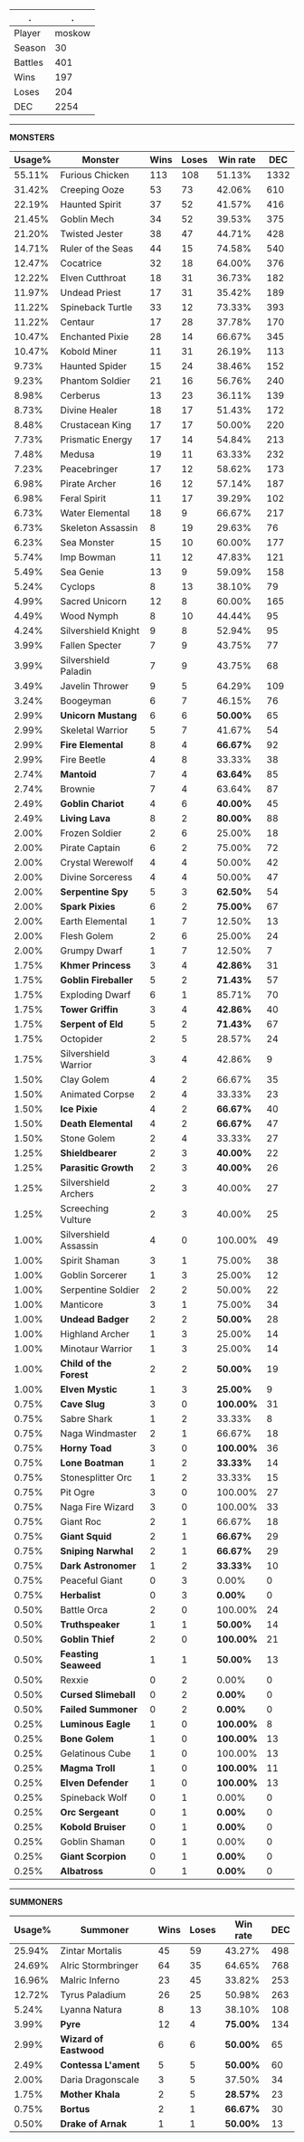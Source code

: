 .|.
|-|-
Player|moskow
Season|30
Battles|401
Wins|197
Loses|204
DEC|2254

---
**MONSTERS**

Usage%|Monster|Wins|Loses|Win rate|DEC|
-|-|-|-|-|-|
55.11%|Furious Chicken|113|108|51.13%|1332|
31.42%|Creeping Ooze|53|73|42.06%|610|
22.19%|Haunted Spirit|37|52|41.57%|416|
21.45%|Goblin Mech|34|52|39.53%|375|
21.20%|Twisted Jester|38|47|44.71%|428|
14.71%|Ruler of the Seas|44|15|74.58%|540|
12.47%|Cocatrice|32|18|64.00%|376|
12.22%|Elven Cutthroat|18|31|36.73%|182|
11.97%|Undead Priest|17|31|35.42%|189|
11.22%|Spineback Turtle|33|12|73.33%|393|
11.22%|Centaur|17|28|37.78%|170|
10.47%|Enchanted Pixie|28|14|66.67%|345|
10.47%|Kobold Miner|11|31|26.19%|113|
9.73%|Haunted Spider|15|24|38.46%|152|
9.23%|Phantom Soldier|21|16|56.76%|240|
8.98%|Cerberus|13|23|36.11%|139|
8.73%|Divine Healer|18|17|51.43%|172|
8.48%|Crustacean King|17|17|50.00%|220|
7.73%|Prismatic Energy|17|14|54.84%|213|
7.48%|Medusa|19|11|63.33%|232|
7.23%|Peacebringer|17|12|58.62%|173|
6.98%|Pirate Archer|16|12|57.14%|187|
6.98%|Feral Spirit|11|17|39.29%|102|
6.73%|Water Elemental|18|9|66.67%|217|
6.73%|Skeleton Assassin|8|19|29.63%|76|
6.23%|Sea Monster|15|10|60.00%|177|
5.74%|Imp Bowman|11|12|47.83%|121|
5.49%|Sea Genie|13|9|59.09%|158|
5.24%|Cyclops|8|13|38.10%|79|
4.99%|Sacred Unicorn|12|8|60.00%|165|
4.49%|Wood Nymph|8|10|44.44%|95|
4.24%|Silvershield Knight|9|8|52.94%|95|
3.99%|Fallen Specter|7|9|43.75%|77|
3.99%|Silvershield Paladin|7|9|43.75%|68|
3.49%|Javelin Thrower|9|5|64.29%|109|
3.24%|Boogeyman|6|7|46.15%|76|
2.99%|**Unicorn Mustang**|6|6|**50.00%**|65|
2.99%|Skeletal Warrior|5|7|41.67%|54|
2.99%|**Fire Elemental**|8|4|**66.67%**|92|
2.99%|Fire Beetle|4|8|33.33%|38|
2.74%|**Mantoid**|7|4|**63.64%**|85|
2.74%|Brownie|7|4|63.64%|87|
2.49%|**Goblin Chariot**|4|6|**40.00%**|45|
2.49%|**Living Lava**|8|2|**80.00%**|88|
2.00%|Frozen Soldier|2|6|25.00%|18|
2.00%|Pirate Captain|6|2|75.00%|72|
2.00%|Crystal Werewolf|4|4|50.00%|42|
2.00%|Divine Sorceress|4|4|50.00%|47|
2.00%|**Serpentine Spy**|5|3|**62.50%**|54|
2.00%|**Spark Pixies**|6|2|**75.00%**|67|
2.00%|Earth Elemental|1|7|12.50%|13|
2.00%|Flesh Golem|2|6|25.00%|24|
2.00%|Grumpy Dwarf|1|7|12.50%|7|
1.75%|**Khmer Princess**|3|4|**42.86%**|31|
1.75%|**Goblin Fireballer**|5|2|**71.43%**|57|
1.75%|Exploding Dwarf|6|1|85.71%|70|
1.75%|**Tower Griffin**|3|4|**42.86%**|40|
1.75%|**Serpent of Eld**|5|2|**71.43%**|67|
1.75%|Octopider|2|5|28.57%|24|
1.75%|Silvershield Warrior|3|4|42.86%|9|
1.50%|Clay Golem|4|2|66.67%|35|
1.50%|Animated Corpse|2|4|33.33%|23|
1.50%|**Ice Pixie**|4|2|**66.67%**|40|
1.50%|**Death Elemental**|4|2|**66.67%**|47|
1.50%|Stone Golem|2|4|33.33%|27|
1.25%|**Shieldbearer**|2|3|**40.00%**|22|
1.25%|**Parasitic Growth**|2|3|**40.00%**|26|
1.25%|Silvershield Archers|2|3|40.00%|27|
1.25%|Screeching Vulture|2|3|40.00%|25|
1.00%|Silvershield Assassin|4|0|100.00%|49|
1.00%|Spirit Shaman|3|1|75.00%|38|
1.00%|Goblin Sorcerer|1|3|25.00%|12|
1.00%|Serpentine Soldier|2|2|50.00%|22|
1.00%|Manticore|3|1|75.00%|34|
1.00%|**Undead Badger**|2|2|**50.00%**|28|
1.00%|Highland Archer|1|3|25.00%|14|
1.00%|Minotaur Warrior|1|3|25.00%|14|
1.00%|**Child of the Forest**|2|2|**50.00%**|19|
1.00%|**Elven Mystic**|1|3|**25.00%**|9|
0.75%|**Cave Slug**|3|0|**100.00%**|31|
0.75%|Sabre Shark|1|2|33.33%|8|
0.75%|Naga Windmaster|2|1|66.67%|18|
0.75%|**Horny Toad**|3|0|**100.00%**|36|
0.75%|**Lone Boatman**|1|2|**33.33%**|14|
0.75%|Stonesplitter Orc|1|2|33.33%|15|
0.75%|Pit Ogre|3|0|100.00%|27|
0.75%|Naga Fire Wizard|3|0|100.00%|33|
0.75%|Giant Roc|2|1|66.67%|18|
0.75%|**Giant Squid**|2|1|**66.67%**|29|
0.75%|**Sniping Narwhal**|2|1|**66.67%**|29|
0.75%|**Dark Astronomer**|1|2|**33.33%**|10|
0.75%|Peaceful Giant|0|3|0.00%|0|
0.75%|**Herbalist**|0|3|**0.00%**|0|
0.50%|Battle Orca|2|0|100.00%|24|
0.50%|**Truthspeaker**|1|1|**50.00%**|14|
0.50%|**Goblin Thief**|2|0|**100.00%**|21|
0.50%|**Feasting Seaweed**|1|1|**50.00%**|13|
0.50%|Rexxie|0|2|0.00%|0|
0.50%|**Cursed Slimeball**|0|2|**0.00%**|0|
0.50%|**Failed Summoner**|0|2|**0.00%**|0|
0.25%|**Luminous Eagle**|1|0|**100.00%**|8|
0.25%|**Bone Golem**|1|0|**100.00%**|13|
0.25%|Gelatinous Cube|1|0|100.00%|13|
0.25%|**Magma Troll**|1|0|**100.00%**|11|
0.25%|**Elven Defender**|1|0|**100.00%**|13|
0.25%|Spineback Wolf|0|1|0.00%|0|
0.25%|**Orc Sergeant**|0|1|**0.00%**|0|
0.25%|**Kobold Bruiser**|0|1|**0.00%**|0|
0.25%|Goblin Shaman|0|1|0.00%|0|
0.25%|**Giant Scorpion**|0|1|**0.00%**|0|
0.25%|**Albatross**|0|1|**0.00%**|0|

---
**SUMMONERS**

Usage%|Summoner|Wins|Loses|Win rate|DEC|
-|-|-|-|-|-|
25.94%|Zintar Mortalis|45|59|43.27%|498|
24.69%|Alric Stormbringer|64|35|64.65%|768|
16.96%|Malric Inferno|23|45|33.82%|253|
12.72%|Tyrus Paladium|26|25|50.98%|263|
5.24%|Lyanna Natura|8|13|38.10%|108|
3.99%|**Pyre**|12|4|**75.00%**|134|
2.99%|**Wizard of Eastwood**|6|6|**50.00%**|65|
2.49%|**Contessa L'ament**|5|5|**50.00%**|60|
2.00%|Daria Dragonscale|3|5|37.50%|34|
1.75%|**Mother Khala**|2|5|**28.57%**|23|
0.75%|**Bortus**|2|1|**66.67%**|30|
0.50%|**Drake of Arnak**|1|1|**50.00%**|13|
